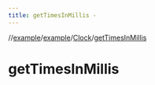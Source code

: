 ```yaml
---
title: getTimesInMillis -
---
```

//[example](../../index.html)/[example](../index.html)/[Clock](index.html)/[getTimesInMillis](get-times-in-millis.html)



# getTimesInMillis  

